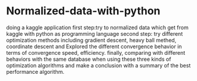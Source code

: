 # Normalized-data-with-python
doing a kaggle application
first step:try to normalized data which get from kaggle with python as programming language
second step: try different optimization methods including gradient descent, heavy ball methed, coordinate descent and Explored the different convergence behavior in terms of convergence speed, efficiency.
finally, comparing with different behaviors with the same database when using these three kinds of optimization algorithms and make a conclusion with a summary of the best performance algorithm.
